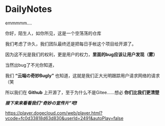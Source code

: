 # DailyNotes

emmmmm....

你好，陌生人，如你所见，这是一个空荡荡的仓库

我们考虑了许久，我们团队最终还是把每日手帐这个项目给开源了。

因为这不光是我们的权利，更是用户的权力，**里面的bug应该让用户发现（雾）**

当然出bug了不光你知道，

我们 **“云端の奇妙Bugly”** 也知道，这就是我们正大光明跟踪用户请求网络的请求（笑

所以我们在 **Github** 上开源了，至于为什么不是Gitee......想必 **你们比我们更清楚**

***接下来来看看我们“奇妙の宣传片”吧!***

https://player.dogecloud.com/web/player.html?vcode=fc0d33818d63d830&userId=2491&autoPlay=false
